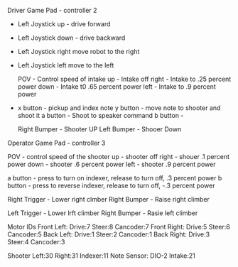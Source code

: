 Driver Game Pad - controller 2

- Left Joystick up - drive forward 
- Left Joystick down - drive backward
- Left Joystick right move robot to the right 
- Left Joystick left move to the left

  POV - Control speed of intake
   up - Intake off
   right - Intake to .25 percent power
   down - Intake t0 .65 percent power
   left - Intake to .9 percent power

- x button - pickup and index note
  y button - move note to shooter and shoot it
  a button - Shoot to speaker command
  b button - 

  Right Bumper - Shooter UP
  Left Bumper - Shooer Down

Operator Game Pad - controller 3

POV - control speed of the shooter
  up - shooter off
  right - shouer .1 percent power
  down - shooter .6 percent power
  left - shooter .9 percent power

a button - press to turn on indexer, release to turn off, .3 percent power
b button - press to reverse indexer, release to turn off, -.3 percent power

Right Trigger - Lower right clmber
Right Bumper - Raise right climber

Left Trigger - Lower lrft climber
Right Bumper - Rasie left climber


Motor IDs
Front Left:  Drive:7 Steer:8 Cancoder:7
Front Right: Drive:5 Steer:6 Cancoder:5
Back Left:   Drive:1 Steer:2 Cancoder:1
Back Right:  Drive:3 Steer:4 Cancoder:3

Shooter Left:30 Right:31
Indexer:11
Note Sensor: DIO-2
Intake:21

